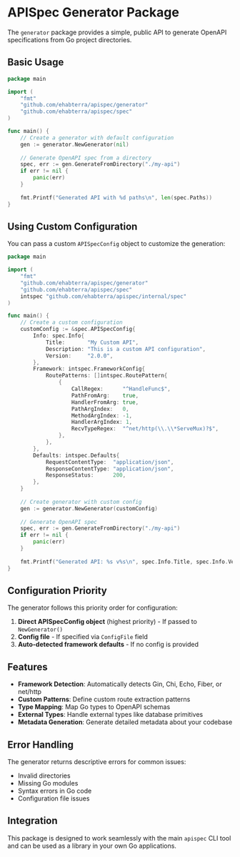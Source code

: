 # APISpec Generator Package

The `generator` package provides a simple, public API to generate OpenAPI specifications from Go project directories.

## Basic Usage

```go
package main

import (
    "fmt"
    "github.com/ehabterra/apispec/generator"
    "github.com/ehabterra/apispec/spec"
)

func main() {
    // Create a generator with default configuration
    gen := generator.NewGenerator(nil)
    
    // Generate OpenAPI spec from a directory
    spec, err := gen.GenerateFromDirectory("./my-api")
    if err != nil {
        panic(err)
    }
    
    fmt.Printf("Generated API with %d paths\n", len(spec.Paths))
}
```

## Using Custom Configuration

You can pass a custom `APISpecConfig` object to customize the generation:

```go
package main

import (
    "fmt"
    "github.com/ehabterra/apispec/generator"
    "github.com/ehabterra/apispec/spec"
    intspec "github.com/ehabterra/apispec/internal/spec"
)

func main() {
    // Create a custom configuration
    customConfig := &spec.APISpecConfig{
        Info: spec.Info{
            Title:       "My Custom API",
            Description: "This is a custom API configuration",
            Version:     "2.0.0",
        },
        Framework: intspec.FrameworkConfig{
            RoutePatterns: []intspec.RoutePattern{
                {
                    CallRegex:      "^HandleFunc$",
                    PathFromArg:    true,
                    HandlerFromArg: true,
                    PathArgIndex:   0,
                    MethodArgIndex: -1,
                    HandlerArgIndex: 1,
                    RecvTypeRegex:  "^net/http(\\.\\*ServeMux)?$",
                },
            },
        },
        Defaults: intspec.Defaults{
            RequestContentType:  "application/json",
            ResponseContentType: "application/json",
            ResponseStatus:      200,
        },
    }
    
    // Create generator with custom config
    gen := generator.NewGenerator(customConfig)
    
    // Generate OpenAPI spec
    spec, err := gen.GenerateFromDirectory("./my-api")
    if err != nil {
        panic(err)
    }
    
    fmt.Printf("Generated API: %s v%s\n", spec.Info.Title, spec.Info.Version)
}
```

## Configuration Priority

The generator follows this priority order for configuration:

1. **Direct APISpecConfig object** (highest priority) - If passed to `NewGenerator()`
2. **Config file** - If specified via `ConfigFile` field
3. **Auto-detected framework defaults** - If no config is provided

## Features

- **Framework Detection**: Automatically detects Gin, Chi, Echo, Fiber, or net/http
- **Custom Patterns**: Define custom route extraction patterns
- **Type Mapping**: Map Go types to OpenAPI schemas
- **External Types**: Handle external types like database primitives
- **Metadata Generation**: Generate detailed metadata about your codebase

## Error Handling

The generator returns descriptive errors for common issues:

- Invalid directories
- Missing Go modules
- Syntax errors in Go code
- Configuration file issues

## Integration

This package is designed to work seamlessly with the main `apispec` CLI tool and can be used as a library in your own Go applications.
